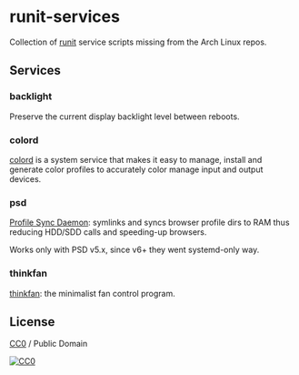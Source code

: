 runit-services
==============

Collection of [runit](http://smarden.org/runit/) service scripts missing from
the Arch Linux repos.

Services
--------

### backlight

Preserve the current display backlight level between reboots.

### colord

[colord](https://www.freedesktop.org/software/colord/) is a system service that
makes it easy to manage, install and generate color profiles to accurately color
manage input and output devices.

### psd

[Profile Sync Daemon](https://github.com/graysky2/profile-sync-daemon): symlinks
and syncs browser profile dirs to RAM thus reducing HDD/SDD calls and
speeding-up browsers.

Works only with PSD v5.x, since v6+ they went systemd-only way.

### thinkfan

[thinkfan](https://github.com/vmatare/thinkfan): the minimalist fan control
program.

License
-------

[CC0](https://creativecommons.org/publicdomain/zero/1.0/) / Public Domain

[![CC0](https://licensebuttons.net/p/zero/1.0/88x31.png)](https://creativecommons.org/publicdomain/zero/1.0/)
